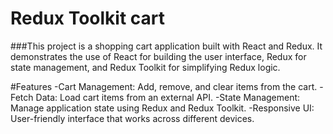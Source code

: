 # Redux Toolkit cart



###This project is a shopping cart application built with React and Redux. It demonstrates the use of React for building the user interface, Redux for state management, and Redux Toolkit for simplifying Redux logic.

#Features
-Cart Management: Add, remove, and clear items from the cart.
-Fetch Data: Load cart items from an external API.
-State Management: Manage application state using Redux and Redux Toolkit.
-Responsive UI: User-friendly interface that works across different devices.

